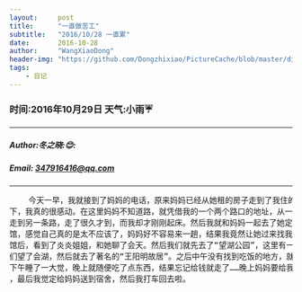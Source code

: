 ```yaml
---
layout:     post
title:      "一直做苦工"
subtitle:   "2016/10/28 一直累"
date:       2016-10-28
author:     "WangXiaoDong"
header-img: "https://github.com/Dongzhixiao/PictureCache/blob/master/diaryPic/20161028.jpg?raw=true"
tags:
    - 日记
---
```


### 时间:2016年10月29日 天气:小雨:umbrella:
-----
#####   Author:冬之晓::blush::
#####   Email: 347916416@qq.com
----------

<pre>
    今天一早，我就接到了妈妈的电话，原来妈妈已经从她租的房子走到了我住的地方的楼
下，我真的很感动。在这里妈妈不知道路，就凭借我的一个两个路口的地址，从一条路顺着
走到另一条路，走了很久才到，而我却才刚刚起床。然后我就和妈妈一起去了她定房间的旅
馆，感觉自己真的是太不应该了，妈妈好不容易来一趟，结果我竟然让她过来找我！到了旅
馆后，看到了炎炎姐姐，和她聊了会天。然后我们就先去了“望湖公园”，这里有一个湖，我
们望了会湖，然后就去了著名的“王阳明故居”。之后中午没有找到吃饭的地方，就回去了。
下午睡了一大觉，晚上就随便吃了点东西，结果忘记给钱就走了……晚上妈妈要给我送到宿舍
，最后我觉定给妈妈送到宿舍，然后我打车回去啦。
</pre>